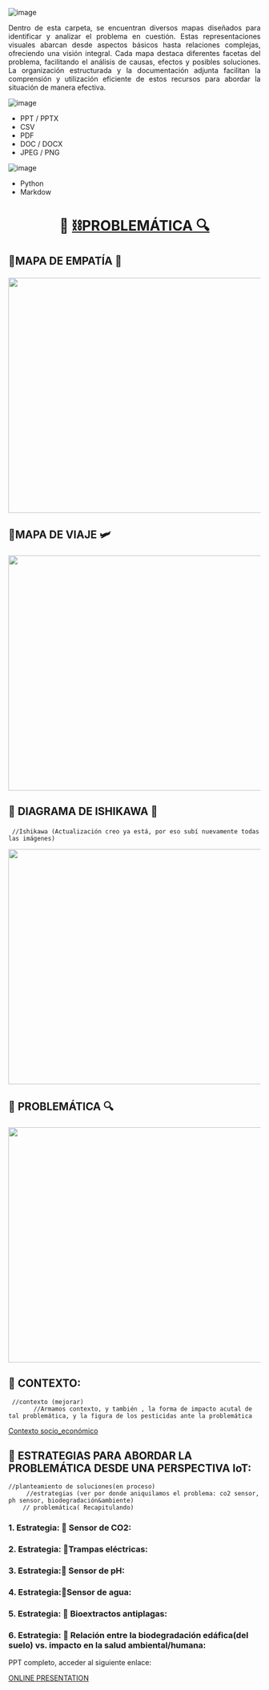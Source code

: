 ![image](https://github.com/Fx2048/Team_4_FdD/assets/131219987/cff64ff0-aaaa-4aed-a145-7a23268dd783)





<p align="justify"> Dentro de esta carpeta, se encuentran diversos mapas diseñados para identificar y analizar el problema en cuestión. Estas representaciones visuales abarcan desde aspectos básicos hasta relaciones complejas, ofreciendo una visión integral. Cada mapa destaca diferentes facetas del problema, facilitando el análisis de causas, efectos y posibles soluciones. La organización estructurada y la documentación adjunta facilitan la comprensión y utilización eficiente de estos recursos para abordar la situación de manera efectiva.</p>


![image](https://github.com/Fx2048/Team_4_FdD/assets/131219987/98e61945-4b83-4e7e-9786-9ad25b8a17fc)

   - PPT / PPTX   
   - CSV
   - PDF
   - DOC / DOCX   
   - JPEG / PNG

![image](https://github.com/Fx2048/Team_4_FdD/assets/131219987/10139006-2e55-4c36-8184-9d8c3f2a819a)

   - Python
   - Markdow


# <p align="center"> 🚜 [⛓️PROBLEMÁTICA 🔍](https://github.com/Fx2048/Team_4_FdD/blob/main/FdD/Entregables/03_Problem%C3%A1tica.md)</p>


## <p > 🚜MAPA DE EMPATÍA 🧣</p>

<p align="> </p>

<P align="center"><img src="https://github.com/Fx2048/Team_4_FdD/blob/main/Im%C3%A1genes/03_problematica/empatia_03.png" width="850" height="470" style="margin: auto;"></P>

## <p > 🚜MAPA DE VIAJE 🛩️</p>

<P align="center"><img src="https://github.com/Fx2048/Team_4_FdD/blob/main/Im%C3%A1genes/03_problematica/viaje_03.png" width="850" height="470" style="margin: auto;"></P>

## <p > 🚜 DIAGRAMA DE ISHIKAWA 🐠</p>
     //Ishikawa (Actualización creo ya está, por eso subí nuevamente todas las imágenes)
<P align="center"><img src="https://github.com/Fx2048/Team_4_FdD/blob/main/Im%C3%A1genes/03_problematica/ishikawa_03.png" width="850" height="470" style="margin: auto;"></P>

## <p > 🚜 PROBLEMÁTICA 🔍</p>
<P align="center"><img src="https://github.com/Fx2048/Team_4_FdD/blob/main/Im%C3%A1genes/03_problematica/identificacion_03.png" width="850" height="470" style="margin: auto;"></P>

## 🚜 CONTEXTO:
     //contexto (mejorar)
           //Armamos contexto, y también , la forma de impacto acutal de tal problemática, y la figura de los pesticidas ante la problemática 
[Contexto socio_económico](https://github.com/Fx2048/Team_4_FdD/blob/main/FdD/Entregables/04_Contexto_Social_Economico.md)
## 🚜 ESTRATEGIAS PARA ABORDAR LA PROBLEMÁTICA DESDE UNA PERSPECTIVA IoT:
    //planteamiento de soluciones(en proceso)
         //estrategias (ver por donde aniquilamos el problema: co2 sensor, ph sensor, biodegradación&ambiente)
        // problemática( Recapitulando)
### 1. Estrategia: 🚜 Sensor de CO2:

### 2. Estrategia: 🚜Trampas eléctricas:

### 3. Estrategia:🚜 Sensor de pH:

### 4. Estrategia:🚜Sensor de agua:

### 5. Estrategia: 🚜 Bioextractos antiplagas:

### 6. Estrategia: 🚜 Relación entre la biodegradación edáfica(del suelo) vs. impacto en la salud ambiental/humana:


   


PPT completo, acceder al siguiente enlace:

[ONLINE PRESENTATION](https://www.canva.com/design/DAF5y-mq_oU/VwOhxY1MChr1Qd3Xt_TtjQ/view?utm_content=DAF5y-mq_oU&utm_campaign=designshare&utm_medium=link&utm_source=editor)
